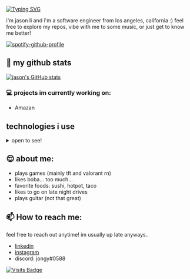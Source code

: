 [![Typing SVG](https://readme-typing-svg.herokuapp.com?size=24&duration=3000&color=33F79D&lines=hello!;welcome+to+my+github+%3A3)](https://git.io/typing-svg)

i'm jason li and i'm a software engineer from los angeles, california :) feel free to explore my repos, vibe with me to some music, or just get to know me better!

[![spotify-github-profile](https://spotify-github-profile.vercel.app/api/view?uid=22fpb3k67q36jccy5d77xtslq&cover_image=true&theme=novatorem&bar_color=53b14f&bar_color_cover=false)](https://spotify-github-profile.vercel.app/api/view?uid=22fpb3k67q36jccy5d77xtslq&redirect=true)

## 🤠 my github stats
[![jason's GitHub stats](https://github-readme-stats.vercel.app/api?username=itsjongy&theme=ayu-mirage&show_icons=true)](https://github.com/itsjongy/github-readme-stats)

### 💻 projects im currently working on:
- Amazan

## technologies i use
<details> 
  <summary>
    open to see!
  </summary>
  <img src="https://img.shields.io/badge/-Javascript-%233A3B3C?style=for-the-badge&logo=javascript">
  <img src="https://img.shields.io/badge/-React-%233A3B3C?style=for-the-badge&logo=react">
  <img src="https://img.shields.io/badge/-Redux-%233A3B3C?style=for-the-badge&logo=redux">
  <img src="https://img.shields.io/badge/-python-%233A3B3C?style=for-the-badge&logo=python">
  <img src="https://img.shields.io/badge/-PostgreSQL-%233A3B3C?style=for-the-badge&logo=postgresql">
  <img src="https://img.shields.io/badge/-sequelize-%233A3B3C?style=for-the-badge&logo=sequelize">
  <img src="https://img.shields.io/badge/-flask-%233A3B3C?style=for-the-badge&logo=flask">
  <img src="https://img.shields.io/badge/-sqlalchemy-%233A3B3C?style=for-the-badge&logo=sqlalchemy">
  <img src="https://img.shields.io/badge/-express-%233A3B3C?style=for-the-badge&logo=express">
  <img src="https://img.shields.io/badge/-node.js-%233A3B3C?style=for-the-badge&logo=nodedotjs">
  <img src="https://img.shields.io/badge/-css3-%233A3B3C?style=for-the-badge&logo=css3">
  <img src="https://img.shields.io/badge/-HTML5-%233A3B3C?style=for-the-badge&logo=html5">
</details>
  
## 😌 about me:
- plays games (mainly tft and valorant rn)
- likes boba... too much...
- favorite foods: sushi, hotpot, taco
- likes to go on late night drives
- plays guitar (not that great)

## 📫 How to reach me:
feel free to reach out anytime! im usually up late anyways..
- [linkedin](https://www.linkedin.com/in/itsjongy/)
- [instagram](https://www.instagram.com/hehejongy/)
- discord: jongy#0588

[![Visits Badge](https://badges.pufler.dev/visits/puf17640/git-badges)](https://badges.pufler.dev)
